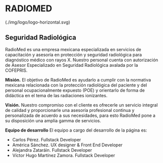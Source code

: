 # RADIOMED
(./img/logo/logo-horizontal.svg)


## Seguridad Radiológica
RadioMed es una empresa mexicana especializada en servicios de capacitación y asesoría en protección y seguridad radiológica para diagnóstico médico con rayos X. Nuestro personal cuenta con autorización de Asesor Especializado en Seguridad Radiológica avalada por la COFEPRIS.

**Misión.**
El objetivo de RadioMed es ayudarlo a cumplir con la normativa mexicana relacionada con la protección radiológica del paciente y del personal ocupacionalmente expuesto (POE) y orientarlo de forma de didáctica en el tema de las radiaciones ionizantes.

**Visión.**
Nuestro compromiso con el cliente es ofrecerle un servicio integral de calidad y proporcionarle una asesoría profesional continua y personalizada de acuerdo a sus necesidades, para esto RadioMed pone a su disposición una amplia gamma de servicios.

**Equipo de desarrollo**
El equipo a cargo del desarrollo de la página es:
- Carlos Pérez. Fullstack Developer
- América Sánchez. UX designer & Front End Developer
- Alejandra Zataráin. Fullstack Developer
- Víctor Hugo Martínez Zamora. Fullstack Developer
